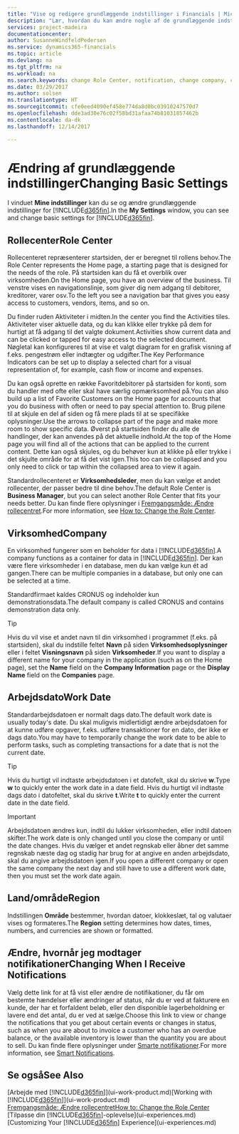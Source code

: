 ```yaml
---
title: "Vise og redigere grundlæggende indstillinger i Financials | Microsoft Docs"
description: "Lær, hvordan du kan ændre nogle af de grundlæggende indstillinger i Financials, f.eks. rollecenteret, virksomheden eller arbejdsdatoen."
services: project-madeira
documentationcenter: 
author: SusanneWindfeldPedersen
ms.service: dynamics365-financials
ms.topic: article
ms.devlang: na
ms.tgt_pltfrm: na
ms.workload: na
ms.search.keywords: change Role Center, notification, change company, change work date
ms.date: 03/29/2017
ms.author: solsen
ms.translationtype: HT
ms.sourcegitcommit: cfe0eed4090ef458e774da8d0bc03910247570d7
ms.openlocfilehash: dde3ad30e76c02f58bd31afaa74b81031857462b
ms.contentlocale: da-dk
ms.lasthandoff: 12/14/2017

---
```

# <a name="changing-basic-settings"></a><span data-ttu-id="617c5-103">Ændring af grundlæggende indstillinger</span><span class="sxs-lookup"><span data-stu-id="617c5-103">Changing Basic Settings</span></span>
<span data-ttu-id="617c5-104">I vinduet **Mine indstillinger** kan du se og ændre grundlæggende indstillinger for [!INCLUDE[d365fin](includes/d365fin_md.md)].</span><span class="sxs-lookup"><span data-stu-id="617c5-104">In the **My Settings** window, you can see and change basic settings for [!INCLUDE[d365fin](includes/d365fin_md.md)].</span></span>  

## <a name="role-center"></a><span data-ttu-id="617c5-105">Rollecenter</span><span class="sxs-lookup"><span data-stu-id="617c5-105">Role Center</span></span>
<span data-ttu-id="617c5-106">Rollecenteret repræsenterer startsiden, der er beregnet til rollens behov.</span><span class="sxs-lookup"><span data-stu-id="617c5-106">The Role Center represents the Home page, a starting page that is designed for the needs of the role.</span></span> <span data-ttu-id="617c5-107">På startsiden kan du få et overblik over virksomheden.</span><span class="sxs-lookup"><span data-stu-id="617c5-107">On the Home page, you have an overview of the business.</span></span> <span data-ttu-id="617c5-108">Til venstre vises en navigationslinje, som giver dig nem adgang til debitorer, kreditorer, varer osv.</span><span class="sxs-lookup"><span data-stu-id="617c5-108">To the left you see a navigation bar that gives you easy access to customers, vendors, items, and so on.</span></span>

<span data-ttu-id="617c5-109">Du finder ruden Aktiviteter i midten.</span><span class="sxs-lookup"><span data-stu-id="617c5-109">In the center you find the Activities tiles.</span></span> <span data-ttu-id="617c5-110">Aktiviteter viser aktuelle data, og du kan klikke eller trykke på dem for hurtigt at få adgang til det valgte dokument.</span><span class="sxs-lookup"><span data-stu-id="617c5-110">Activities show current data and can be clicked or tapped for easy access to the selected document.</span></span> <span data-ttu-id="617c5-111">Nøgletal kan konfigureres til at vise et valgt diagram for en grafisk visning af f.eks. pengestrøm eller indtægter og udgifter.</span><span class="sxs-lookup"><span data-stu-id="617c5-111">The Key Performance Indicators can be set up to display a selected chart for a visual representation of, for example, cash flow or income and expenses.</span></span>

<span data-ttu-id="617c5-112">Du kan også oprette en række Favoritdebitorer på startsiden for konti, som du handler med ofte eller skal have særlig opmærksomhed på.</span><span class="sxs-lookup"><span data-stu-id="617c5-112">You can also build up a list of Favorite Customers on the Home page for accounts that you do business with often or need to pay special attention to.</span></span> <span data-ttu-id="617c5-113">Brug pilene til at skjule en del af siden og få mere plads til at se specifikke oplysninger.</span><span class="sxs-lookup"><span data-stu-id="617c5-113">Use the arrows to collapse part of the page and make more room to show specific data.</span></span> <span data-ttu-id="617c5-114">Øverst på startsiden finder du alle de handlinger, der kan anvendes på det aktuelle indhold.</span><span class="sxs-lookup"><span data-stu-id="617c5-114">At the top of the Home page you will find all of the actions that can be applied to the current content.</span></span> <span data-ttu-id="617c5-115">Dette kan også skjules, og du behøver kun at klikke på eller trykke i det skjulte område for at få det vist igen.</span><span class="sxs-lookup"><span data-stu-id="617c5-115">This too can be collapsed and you only need to click or tap within the collapsed area to view it again.</span></span>

<span data-ttu-id="617c5-116">Standardrollecenteret er **Virksomhedsleder**, men du kan vælge et andet rollecenter, der passer bedre til dine behov.</span><span class="sxs-lookup"><span data-stu-id="617c5-116">The default Role Center is **Business Manager**, but you can select another Role Center that fits your needs better.</span></span> <span data-ttu-id="617c5-117">Du kan finde flere oplysninger i [Fremgangsmåde: Ændre rollecentret](change-role.md).</span><span class="sxs-lookup"><span data-stu-id="617c5-117">For more information, see [How to: Change the Role Center](change-role.md).</span></span>

## <a name="company"></a><span data-ttu-id="617c5-118">Virksomhed</span><span class="sxs-lookup"><span data-stu-id="617c5-118">Company</span></span>
<span data-ttu-id="617c5-119">En virksomhed fungerer som en beholder for data i [!INCLUDE[d365fin](includes/d365fin_md.md)].</span><span class="sxs-lookup"><span data-stu-id="617c5-119">A company functions as a container for data in [!INCLUDE[d365fin](includes/d365fin_md.md)].</span></span> <span data-ttu-id="617c5-120">Der kan være flere virksomheder i en database, men du kan vælge kun ét ad gangen.</span><span class="sxs-lookup"><span data-stu-id="617c5-120">There can be multiple companies in a database, but only one can be selected at a time.</span></span>

<span data-ttu-id="617c5-121">Standardfirmaet kaldes CRONUS og indeholder kun demonstrationsdata.</span><span class="sxs-lookup"><span data-stu-id="617c5-121">The default company is called CRONUS and contains demonstration data only.</span></span>

> [!TIP]  
>   <span data-ttu-id="617c5-122">Hvis du vil vise et andet navn til din virksomhed i programmet (f.eks. på startsiden), skal du indstille feltet **Navn** på siden **Virksomhedsoplysninger** eller i feltet **Visningsnavn** på siden **Virksomheder**.</span><span class="sxs-lookup"><span data-stu-id="617c5-122">If you want to display a different name for your company in the application (such as on the Home page), set the **Name** field on the **Company Information** page or the **Display Name** field on the **Companies** page.</span></span>  

## <a name="work-date"></a><span data-ttu-id="617c5-123">Arbejdsdato</span><span class="sxs-lookup"><span data-stu-id="617c5-123">Work Date</span></span>
<span data-ttu-id="617c5-124">Standardarbejdsdatoen er normalt dags dato.</span><span class="sxs-lookup"><span data-stu-id="617c5-124">The default work date is usually today's date.</span></span> <span data-ttu-id="617c5-125">Du skal muligvis midlertidigt ændre arbejdsdatoen for at kunne udføre opgaver, f.eks. udføre transaktioner for en dato, der ikke er dags dato.</span><span class="sxs-lookup"><span data-stu-id="617c5-125">You may have to temporarily change the work date to be able to perform tasks, such as completing transactions for a date that is not the current date.</span></span>

> [!TIP]  
>   <span data-ttu-id="617c5-126">Hvis du hurtigt vil indtaste arbejdsdatoen i et datofelt, skal du skrive **w**.</span><span class="sxs-lookup"><span data-stu-id="617c5-126">Type **w** to quickly enter the work date in a date field.</span></span> <span data-ttu-id="617c5-127">Hvis du hurtigt vil indtaste dags dato i datofeltet, skal du skrive **t**.</span><span class="sxs-lookup"><span data-stu-id="617c5-127">Write **t** to quickly enter the current date in the date field.</span></span>

> [!IMPORTANT]  
>   <span data-ttu-id="617c5-128">Arbejdsdatoen ændres kun, indtil du lukker virksomheden, eller indtil datoen skifter.</span><span class="sxs-lookup"><span data-stu-id="617c5-128">The work date is only changed until you close the company or until the date changes.</span></span> <span data-ttu-id="617c5-129">Hvis du vælger et andet regnskab eller åbner det samme regnskab næste dag og stadig har brug for at angive en anden arbejdsdato, skal du angive arbejdsdatoen igen.</span><span class="sxs-lookup"><span data-stu-id="617c5-129">If you open a different company or open the same company the next day and still have to use a different work date, then you must set the work date again.</span></span>

## <a name="region"></a><span data-ttu-id="617c5-130">Land/område</span><span class="sxs-lookup"><span data-stu-id="617c5-130">Region</span></span>
<span data-ttu-id="617c5-131">Indstillingen **Område** bestemmer, hvordan datoer, klokkeslæt, tal og valutaer vises og formateres.</span><span class="sxs-lookup"><span data-stu-id="617c5-131">The **Region** setting determines how dates, times, numbers, and currencies are shown or formatted.</span></span>   

## <a name="changing-when-i-receive-notifications"></a><span data-ttu-id="617c5-132">Ændre, hvornår jeg modtager notifikationer</span><span class="sxs-lookup"><span data-stu-id="617c5-132">Changing When I Receive Notifications</span></span>
<span data-ttu-id="617c5-133">Vælg dette link for at få vist eller ændre de notifikationer, du får om bestemte hændelser eller ændringer af status, når du er ved at fakturere en kunde, der har et forfaldent beløb, eller den disponible lagerbeholdning er lavere end det antal, du er ved at sælge.</span><span class="sxs-lookup"><span data-stu-id="617c5-133">Choose this link to view or change the notifications that you get about certain events or changes in status, such as when you are about to invoice a customer who has an overdue balance, or the available inventory is lower than the quantity you are about to sell.</span></span> <span data-ttu-id="617c5-134">Du kan finde flere oplysninger under [Smarte notifikationer](ui-smart-notifications.md).</span><span class="sxs-lookup"><span data-stu-id="617c5-134">For more information, see [Smart Notifications](ui-smart-notifications.md).</span></span>

## <a name="see-also"></a><span data-ttu-id="617c5-135">Se også</span><span class="sxs-lookup"><span data-stu-id="617c5-135">See Also</span></span>
<span data-ttu-id="617c5-136">[Arbejde med [!INCLUDE[d365fin](includes/d365fin_md.md)]](ui-work-product.md)</span><span class="sxs-lookup"><span data-stu-id="617c5-136">[Working with [!INCLUDE[d365fin](includes/d365fin_md.md)]](ui-work-product.md)</span></span>  
[<span data-ttu-id="617c5-137">Fremgangsmåde: Ændre rollecentret</span><span class="sxs-lookup"><span data-stu-id="617c5-137">How to: Change the Role Center</span></span>](change-role.md)  
<span data-ttu-id="617c5-138">[Tilpasse din [!INCLUDE[d365fin](includes/d365fin_md.md)]-oplevelse](ui-experiences.md)</span><span class="sxs-lookup"><span data-stu-id="617c5-138">[Customizing Your [!INCLUDE[d365fin](includes/d365fin_md.md)] Experience](ui-experiences.md)</span></span>  

